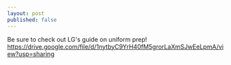 ```yaml
---
layout: post
published: false
---
```

Be sure to check out LG's guide on uniform prep!
https://drive.google.com/file/d/1nytbyC9YrH40fM5grorLaXmSJwEeLpmA/view?usp=sharing
